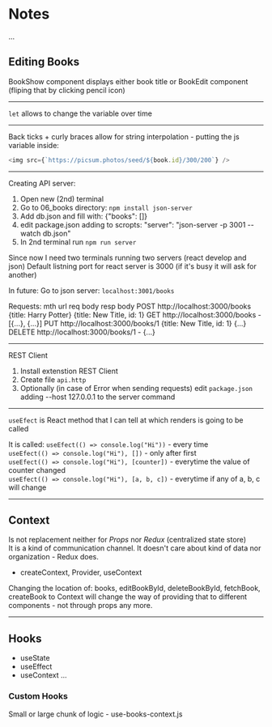 # Notes
...

## Editing Books
BookShow component displays either book title or BookEdit component (fliping that by clicking pencil icon)


-------------------

`let` allows to change the variable over time

-------------------
Back ticks + curly braces allow for string interpolation - putting the js variable inside:
```js
<img src={`https://picsum.photos/seed/${book.id}/300/200`} />
```

------------------
Creating API server:
1. Open new (2nd) terminal
1. Go to 06_books directory: `npm install json-server`
1. Add db.json and fill with: {"books": []}
1. edit package.json adding to scropts: "server": "json-server -p 3001 --watch db.json"
1. In 2nd terminal run `npm run server`

Since now I need two terminals running two servers (react develop and json)
Default listning port for react server is 3000 (if it's busy it will ask for another)  

In future: 
Go to json server: `localhost:3001/books`

Requests:
mth     url                             req body                    resp body
POST    http://localhost:3000/books     {title: Harry Potter}       {title: New Title, id: 1}
GET     http://localhost:3000/books     -                           [{...}, {...}]
PUT     http://localhost:3000/books/1   {title: New Title, id: 1}   {...}
DELETE  http://localhost:3000/books/1   -                           {...}

------------------
REST Client
1. Install extenstion REST Client
1. Create file `api.http`
1. Optionally (in case of Error when sending requests) edit `package.json` adding --host 127.0.0.1 to the server command

------------------
`useEfect` is React method that I can tell at which renders is going to be called  

It is called:
`useEfect(() => console.log("Hi"))` - every time  
`useEfect(() => console.log("Hi"), [])` - only after first  
`useEfect(() => console.log("Hi"), [counter])` - everytime the value of counter changed  
`useEfect(() => console.log("Hi"), [a, b, c])` - everytime if any of a, b, c will change  

------------------
## Context
Is not replacement neither for *Props* nor *Redux* (centralized state store)  
It is a kind of communication channel. It doesn't care about kind of data nor organization - Redux does.

- createContext, Provider, useContext

Changing the location of: books, editBookById, deleteBookById, fetchBook, createBook to Context will change the way of providing that to different components - not through props any more.

------------------
## Hooks
- useState
- useEffect
- useContext
...

### Custom Hooks
Small or large chunk of logic - use-books-context.js
